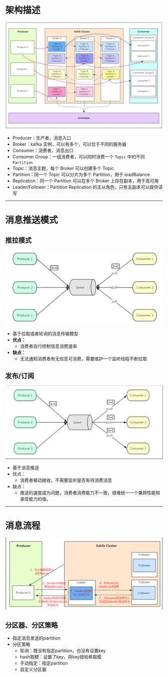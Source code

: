 # 架构描述
![kafkacluster](./picture/kafka/cluster.png)
- Producer：生产者，消息入口
- Broker：kafka 实例，可以有多个，可以位于不同的服务器
- Consumer：消费者，消息出口
- Consumer Group：一组消费者，可以同时消费一个 `Topic` 中的不同 `Partition`
- Topic：消息主题，每个 Broker 可以创建多个 Topic
- Partition：同一个 Topic 可以分片为多个 Partition，用于 loadBalance
- Replication：同一个 Partition 可以在多个 Broker 上存在副本，用于高可用
- Leader/Follower：Partition Replication 的主从角色，只有主副本可以提供读写
___
# 消息推送模式
## 推拉模式
![pushpull](./picture/kafka/pushpull.png)
- 基于拉取或者轮询的消息传输模型
- **优点：**
  - 消费者自行控制信息消费速率
- **缺点：**
  - 无法通知消费者有无信息可消费，需要维护一个监听线程不断拉取

## 发布/订阅
![subscribe](./picture/kafka/subscribe.png)
- 基于消息推送
- 优点：
  - 消费者被动接收，不需要监听是否有待消费消息
- 缺点：
  - 推送的速度成为问题，消费者消费能力不一致，很难统一一个兼顾性能和承受能力的值。
___
# 消息流程
![msgProcedure](./picture/kafka/producerSend.png)

## 分区器、分区策略
- 指定消息发送的partition
- 分区策略
  - 轮询：既没有指定partition，也没有设置key
  - hash取模：设置了key，将key按哈希取模
  - 手动指定：指定partition
  - 自定义分区器